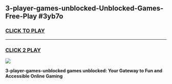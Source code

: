 
## 3-player-games-unblocked-Unblocked-Games-Free-Play #3yb7o
<h3>
<a href="https://us.freeplayer.one?title=3-player-games-unblocked&ref=9M">CLICK TO PLAY</a></h3>
<hr>

<h3>
<a href="https://us.freeplayer.one?title=3-player-games-unblocked&ref=9M">CLICK 2 PLAY</a>
  
</h3>

<a href="https://us.freeplayer.one?title=3-player-games-unblocked&ref=9M"><img src="https://clearcache.store/games.png"></a>


**3-player-games-unblocked games unblocked: Your Gateway to Fun and Accessible Online Gaming**
